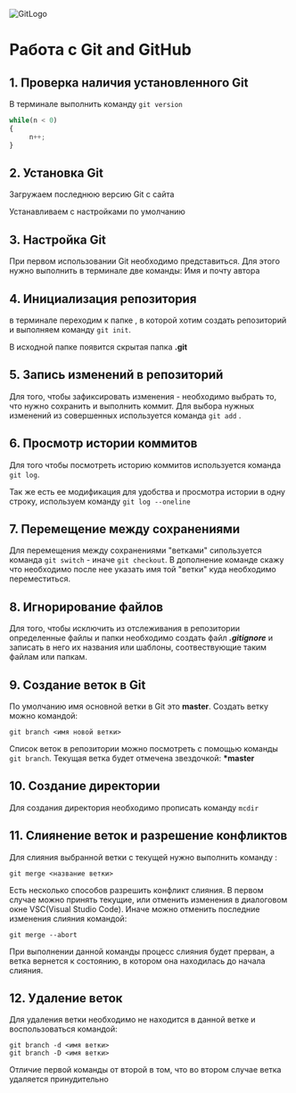 ![GitLogo](Git-Logo-1788C.png)
# Работа с Git and GitHub
## 1. Проверка наличия установленного Git
В терминале выполнить команду `git version`

```Python
while(n < 0)
{
     n++;
}
```
## 2. Установка Git
Загружаем последнюю версию Git с сайта

Устанавливаем с настройками по умолчанию

## 3. Настройка Git
При первом использовании Git  необходимо представиться. Для этого нужно выполнить в терминале две команды: Имя и почту автора
## 4. Инициализация репозитория 
в терминале переходим к папке , в которой хотим создать репозиторий и выполняем команду `git init`.

В исходной папке появится скрытая папка **.git**

## 5. Запись изменений в репозиторий
Для того, чтобы зафиксировать изменения - необходимо выбрать то, что нужно сохранить и выполнить коммит. Для выбора нужных изменений из совершенных используется команда `git add` .
## 6. Просмотр истории коммитов
Для того чтобы посмотреть историю коммитов используется команда `git log`.

Так же есть ее модификация для удобства и просмотра истории в одну строку, используем команду `git log --oneline`
## 7. Перемещение между сохранениями
Для перемещения между сохранениями "ветками" сипользуется команда `git switch` - иначе `git checkout`.
В дополнение команде скажу что необходимо после нее указать имя той "ветки" куда необходимо переместиться.

## 8. Игнорирование файлов 
Для того, чтобы исключить из отслеживания  в репозитории определенные файлы и папки необходимо создать файл ***.gitignore*** и записать в него их названия или шаблоны, соотвествующие таким файлам или папкам.

## 9. Создание веток в Git
По умолчанию имя основной ветки в Git это **master**.
Создать ветку можно командой:
```
git branch <имя новой ветки>
```
Список веток в репозитории можно посмотреть с помощью команды `git branch`.
Текущая ветка будет отмечена звездочкой: __*master__
## 10. Создание директории
Для создания директория необходимо прописать команду `mcdir`
## 11. Слиянение веток и разрешение конфликтов
Для слияния выбранной ветки с текущей нужно выполнить команду :
```
git merge <название ветки>
```
Есть несколько способов разрешить конфликт слияния. В первом случае можно принять текущие, или отменить изменения в диалоговом окне VSC(Visual Studio Code). Иначе можно отменить последние изменения слияния командой:
```
git merge --abort
```
При выполнении данной команды процесс слияния будет прерван, а ветка вернется к состоянию, в котором она находилась до начала слияния.
## 12. Удаление веток 
Для удаления ветки необходимо не находится в данной ветке и воспользоваться командой:

```
git branch -d <имя ветки>
git branch -D <имя ветки>
```
Отличие первой команды от второй в том, что во втором случае ветка удаляется принудительно
